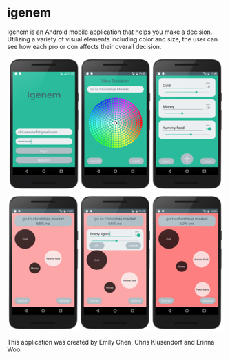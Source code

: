 # igenem 
Igenem is an Android mobile application that helps you make a decision. Utilizing a variety of visual elements including color and size, the user can see how each pro or con affects their overall decision. 

![making a decision](https://github.com/erinna-woo/igenem/blob/master/Screenshots/making_new_decision.png)
![decision activity](https://github.com/erinna-woo/igenem/blob/master/Screenshots/decision_activity.png)

This application was created by Emily Chen, Chris Klusendorf and Erinna Woo. 